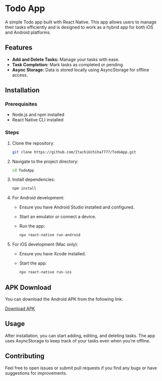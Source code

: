# Todo App

A simple Todo app built with React Native. This app allows users to manage their tasks efficiently and is designed to work as a hybrid app for both iOS and Android platforms.

## Features

- **Add and Delete Tasks:** Manage your tasks with ease.
- **Task Completion:** Mark tasks as completed or pending.
- **Async Storage:** Data is stored locally using AsyncStorage for offline access.

## Installation

### Prerequisites

- Node.js and npm installed
- React Native CLI installed

### Steps

1. Clone the repository:

   ```bash
   git clone https://github.com/ItachiUchiha7777/TodoApp.git
   ```
2. Navigate to the project directory:

   ```bash
   cd TodoApp
   ```
3. Install dependencies:

   ```bash
   npm install
   ```
4. For Android development:

   - Ensure you have Android Studio installed and configured.
   - Start an emulator or connect a device.
   - Run the app:

     ```bash
     npx react-native run-android
     ```
5. For iOS development (Mac only):

   - Ensure you have Xcode installed.
   - Start the app:

     ```bash
     npx react-native run-ios
     ```

## APK Download

You can download the Android APK from the following link:

[Download APK](https://expo.dev/artifacts/eas/mh1NSbt3Kz9orv8Ay89ZmD.apk)

## Usage

After installation, you can start adding, editing, and deleting tasks. The app uses AsyncStorage to keep track of your tasks even when you're offline.

## Contributing

Feel free to open issues or submit pull requests if you find any bugs or have suggestions for improvements.

